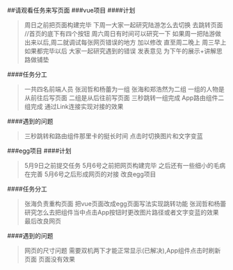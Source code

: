 ##请观看任务来写页面
###vue项目
####计划
>周日之前把页面构建完毕
>下周一大家一起研究陆游怎么去切换 去跳转页面  //首页的底下有四个按钮 周六周日有时间可以研究一下
>如果周一把陆游做出来以后,周二就调试每张网页错误的地方 加以修改   直至周二晚上
>周三早上 如果都完毕以后 大家一起研究遇到的错误 发表意见 为下午的展示+讲解思路做铺垫

####任务分工
>一共四名前端人员 张润哲和杨蕾为一组 张海和郑浩然为二组 一组的人物是从前往后写页面 二组是从后往前写页面 三秒跳转一组完成 App路由组件二组完成 通过Link连接实现对接的效果

####遇到的问题
>三秒跳转和路由组件那里卡的挺长时间 点击时切换图片和文字变蓝 


###egg项目
####计划
>5月9日之前提交任务
5月6号之前把网页构建完毕 之后还有一些细小的毛病 在完善 5月6号之后形成网页的对接 改良egg项目

####任务分工
>张海负责重构页面 把vue页面改成egg页面写法实现跳转功能 张润哲和杨蕾研究怎么去把组件当中点击App按钮时更改图片路径或者文字变蓝的效果 最后改良网页

####遇到的问题
>网页的尺寸问题 需要双机两下才能正常显示(已解决),App组件点击时刷新页面 页面没有效果
